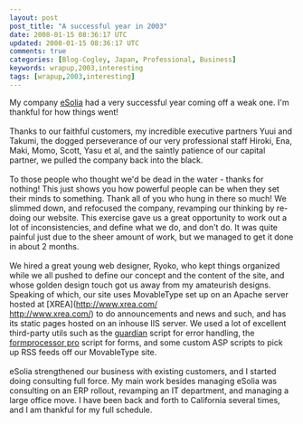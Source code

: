 ```yaml
---           
layout: post
post_title: "A successful year in 2003"
date: 2008-01-15 08:36:17 UTC
updated: 2008-01-15 08:36:17 UTC
comments: true
categories: [Blog-Cogley, Japan, Professional, Business]
keywords: wrapup,2003,interesting
tags: [wrapup,2003,interesting]
---
```

 
My company [eSolia](http://www.esolia.com) had a very successful year coming off a weak one. I'm thankful for how things went!<br /><br />Thanks to our faithful customers, my incredible executive partners Yuui and Takumi, the dogged perseverance of our very professional staff Hiroki, Ena, Maki, Momo, Scott, Yasu et al, and the saintly patience of our capital partner, we pulled the company back into the black. <br /><br />To those people who thought we'd be dead in the water - thanks for nothing! This just shows you how powerful people can be when they set their minds to something. Thank all of you who hung in there so much! We slimmed down, and refocused the company, revamping our thinking by re-doing our website. This exercise gave us a great opportunity to work out a lot of inconsistencies, and define what we do, and don't do. It was quite painful just due to the sheer amount of work, but we managed to get it done in about 2 months. <br /><br />We hired a great young web designer, Ryoko, who kept things organized while we all pushed to define our concept and the content of the site, and whose golden design touch got us away from my amateurish designs. Speaking of which, our site uses MovableType set up on an Apache server hosted at [XREA](http://www.xrea.com/<br />http://www.xrea.com/) to do announcements and news and such, and has its static pages hosted on an inhouse IIS server. We used a lot of excellent third-party utils such as the [guardian](http://www.xav.com/scripts/guardian/) script for error handling, the [formprocessor pro](http://www.email-form.com/index.html) script for forms, and some custom ASP scripts to pick up RSS feeds off our MovableType site. <br /><br />eSolia strengthened our business with existing customers, and I started doing consulting full force. My main work besides managing eSolia was consulting on an ERP rollout, revamping an IT department, and managing a large office move. I have been back and forth to California several times, and I am thankful for my full schedule.<br /><br />